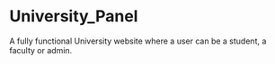 # University_Panel
A fully functional University website where a user can be a student, a faculty or admin.
